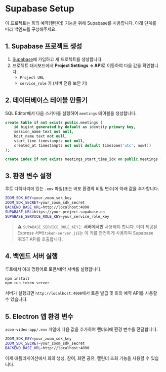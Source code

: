 # Supabase Setup

이 프로젝트는 회의 예약(캘린더) 기능을 위해 Supabase를 사용합니다. 아래 단계를 따라 백엔드를 구성해주세요.

## 1. Supabase 프로젝트 생성
1. [Supabase](https://supabase.com/)에 가입하고 새 프로젝트를 생성합니다.
2. 프로젝트 대시보드에서 **Project Settings → API**로 이동하여 다음 값을 확인합니다.
   - `Project URL`
   - `service_role` 키 (서버 전용 보안 키)

## 2. 데이터베이스 테이블 만들기
SQL Editor에서 다음 스키마를 실행하여 `meetings` 테이블을 생성합니다.

```sql
create table if not exists public.meetings (
    id bigint generated by default as identity primary key,
    session_name text not null,
    host_name text not null,
    start_time timestamptz not null,
    created_at timestamptz not null default timezone('utc', now())
);

create index if not exists meetings_start_time_idx on public.meetings (start_time);
```

## 3. 환경 변수 설정
루트 디렉터리에 있는 `.env` 파일(또는 배포 환경의 비밀 변수)에 아래 값을 추가합니다.

```bash
ZOOM_SDK_KEY=your_zoom_sdk_key
ZOOM_SDK_SECRET=your_zoom_sdk_secret
BACKEND_BASE_URL=http://localhost:4000
SUPABASE_URL=https://your-project.supabase.co
SUPABASE_SERVICE_ROLE_KEY=your_service_role_key
```

> ⚠️ `SUPABASE_SERVICE_ROLE_KEY`는 **서버에서만** 사용해야 합니다. 이미 제공된 Express 서버(`token-server.js`)는 이 키를 안전하게 사용하여 Supabase REST API를 호출합니다.

## 4. 백엔드 서버 실행
루트에서 아래 명령어로 토큰/예약 서버를 실행합니다.

```bash
npm install
npm run token-server
```

서버가 실행되면 `http://localhost:4000`에서 토큰 발급 및 회의 예약 API를 사용할 수 있습니다.

## 5. Electron 앱 환경 변수
`zoom-video-app/.env` 파일에 다음 값을 추가하여 렌더러에 환경 변수를 전달합니다.

```bash
ZOOM_SDK_KEY=your_zoom_sdk_key
ZOOM_SDK_SECRET=your_zoom_sdk_secret
BACKEND_BASE_URL=http://localhost:4000
```

이제 애플리케이션에서 회의 생성, 참여, 화면 공유, 캘린더 조회 기능을 사용할 수 있습니다.
